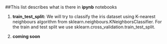 ##This list describes what is there in **ipynb** notebooks

1. **train_test_split:** 
    We will try to classify the iris dataset using K-nearest neighbours algorithm from sklearn.neighbours.KNeighborsClassifier.
    For the train and test split we use sklearn.cross_validation.train_test_split.

2. **coming soon**
